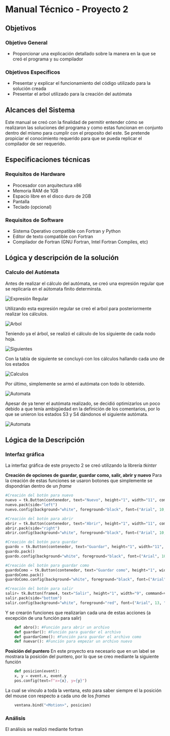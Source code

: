 # Manual Técnico - Proyecto 2
## Objetivos
### Objetivo General
- Proporcionar una explicación detallado sobre la manera en la que se creó el programa y su compilador
### Objetivos Específicos
- Presentar y explicar el funcionamiento del código utilizado para la solución creada
- Presentar el arbol utilizado para la creación del autómata 

## Alcances del Sistema
Este manual se creó con la finalidad de permitir entender cómo se realizaron las soluciones del programa y como estas funcionan en conjunto dentro del mismo para cumplir con el proposito del este.
Se pretende propiciar el conocimiento requerido para que se pueda replicar el compilador de ser requerido.

## Especificaciones técnicas
### Requisitos de Hardware
- Procesador con arquitectura x86
- Memoria RAM de 1GB
- Espacio libre en el disco duro de 2GB
- Pantalla
- Teclado (opcional)
### Requisitos de Software 
- Sistema Operativo compatible con Fortran y Python
- Editor de texto compatible con Fortran
- Compilador de Fortran (GNU Fortran, Intel Fortran Compiles, etc)
## Lógica y descripción de la solución
### Calculo del Autómata
Antes de realizar el cálculo del autómata, se creó una expresión regular que se replicaría en el aútomata finito determinsta.

![Expresión Regular](./img/expresion.png)

Utilizando esta expresión regular se creó el arbol para posteriormente realizar los cálculos.

![Arbol](./img/arbol.png)

Teniendo ya el árbol, se realizó el cálculo de los siguiente de cada nodo hoja.

![Siguientes](./img/siguientes.png)

Con la tabla de siguiente se concluyó con los cálculos hallando cada uno de los estados

![Calculos](./img/Calculos.png)

Por último, simplemente se armó el autómata con todo lo obtenido.

![Automata](./img/automata.png)

Apesar de ya tener el autómata realizado, se decidió optimizarlos un poco debido a que tenía ambigüedad en la definición de los comentarios, por lo que se unieron los estados S3 y S4 dándonos el siguiente autómata.

![Automata](./img/automatabueno.png)

## Lógica de la Descripción



### Interfaz gráfica
La interfaz gráfica de este proyecto 2 se creó utilizando la librería *tkinter*

**Creación de opciones de guardar, guardar como, salir, abrir y nuevo**
Para la creación de estas funciones se usaron botones que simplemente se dispondrian dentro de un *frame*
```python
#Creación del botón para nuevo
nuevo = tk.Button(contenedor, text="Nuevo", height="1", width="11", command=nuevar)
nuevo.pack(side="left")
nuevo.config(background="white", foreground="black", font=("Arial", 10, "bold"))

#Creación del botón para abrir
abrir = tk.Button(contenedor, text="Abrir", height="1", width="11", command=abro)
abrir.pack(side="right")
abrir.config(background="white", foreground="black", font=("Arial", 10, "bold"))

#Creación del botón para guardar
guardo = tk.Button(contenedor, text="Guardar", height="1", width="11", command=guardar)
guardo.pack()
guardo.config(background="white", foreground="black", font=("Arial", 10, "bold"))

#Creación del botón para guardar como
guardoComo = tk.Button(contenedor, text="Guardar como", height="1", width="11", command=guardarComo)
guardoComo.pack()
guardoComo.config(background="white", foreground="black", font=("Arial", 10, "bold"))

#Creación del botón para salir
salir= tk.Button(frame4, text="Salir", height="1", width="9", command=ventana.quit)
salir.pack(side="bottom")
salir.config(background="white", foreground="red", font=("Arial", 13, "bold"))
```
Y se crearón funciones que realizarían cada una de estas acciones (a excepción de una función para salir)
```python
    def abro(): #Función para abrir un archivo
    def guardar(): #Función para guardar el archivo
    def guardarComo(): #Función para guardar el archivo como
    def nuevar(): #Función para empezar un archivo nuevo
```

**Posición del puntero**
En este proyecto era necesario que en un label se mostrara la posición del puntero, por lo que se creo mediante la siguiente función

```python
    def posicion(event):
    x, y = event.x, event.y
    pos.config(text=f"x={x}, y={y}")
```
La cual se vinculo a toda la ventana, esto para saber siempre el la posición del mouse con respecto a cada uno de los *frames*

```python
    ventana.bind("<Motion>", posicion) 
```
### Análisis

El análisis se realizó mediante fortran
